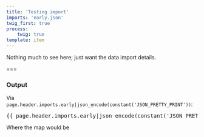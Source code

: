 ```yaml
---
title: 'Testing import'
imports: 'early.json'
twig_first: true
process:
    twig: true
template: item
---
```


Nothing much to see here; just want the data import details.

===


### Output

Via `page.header.imports.early|json_encode(constant('JSON_PRETTY_PRINT'))`:

<pre>
{{ page.header.imports.early|json_encode(constant('JSON_PRETTY_PRINT')) }}
</pre>

<div id="mapid" style="width: 100%; height: 400px;">Where the map would be</div>



